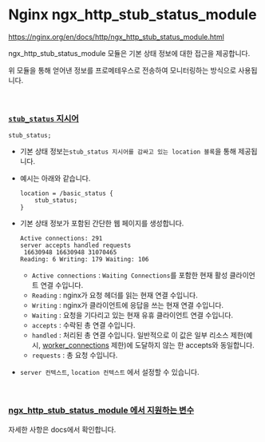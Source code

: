# Nginx ngx_http_stub_status_module

https://nginx.org/en/docs/http/ngx_http_stub_status_module.html

ngx_http_stub_status_module 모듈은 기본 상태 정보에 대한 접근을 제공합니다.

위 모듈을 통해 얻어낸 정보를 프로메테우스로 전송하여 모니터링하는 방식으로 사용됩니다.

<br>

### [`stub_status` 지시어](https://nginx.org/en/docs/http/ngx_http_stub_status_module.html#stub_status)

```nginx
stub_status;
```

- 기본 상태 정보는`stub_status 지시어를 감싸고 있는 location 블록`을 통해 제공됩니다.

- 예시는 아래와 같습니다.

  ```nginx
  location = /basic_status {
      stub_status;
  }
  ```
  
- 기본 상태 정보가 포함된 간단한 웹 페이지를 생성합니다.

  ```
  Active connections: 291
  server accepts handled requests
   16630948 16630948 31070465
  Reading: 6 Writing: 179 Waiting: 106
  ```

  - `Active connections` : `Waiting Connections`를 포함한 현재 활성 클라이언트 연결 수입니다.
  - `Reading` : nginx가 요청 헤더를 읽는 현재 연결 수입니다.
  - `Writing` : nginx가 클라이언트에 응답을 쓰는 현재 연결 수입니다.
  - `Waiting` : 요청을 기다리고 있는 현재 유휴 클라이언트 연결 수입니다.
  - `accepts` : 수락된 총 연결 수입니다.
  - `handled` : 처리된 총 연결 수입니다. 일반적으로 이 값은 일부 리소스 제한(예시, [worker_connections](https://nginx.org/en/docs/ngx_core_module.html#worker_connections) 제한)에 도달하지 않는 한 accepts와 동일합니다.
  - `requests` : 총 요청 수입니다.

- `server 컨텍스트`, `location 컨텍스트` 에서 설정할 수 있습니다.

<br>

### [ngx_http_stub_status_module 에서 지원하는 변수](https://nginx.org/en/docs/http/ngx_http_stub_status_module.html#variables)

자세한 사항은 docs에서 확인합니다.